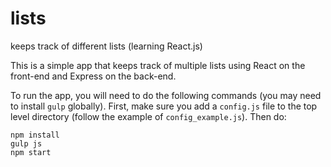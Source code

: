 # lists
keeps track of different lists (learning React.js)

This is a simple app that keeps track of multiple lists using React on the front-end and Express on the back-end. 

To run the app, you will need to do the following commands (you may need to install `gulp` globally).
First, make sure you add a `config.js` file to the top level directory (follow the example of `config_example.js`). Then do:
```
npm install
gulp js
npm start
```

